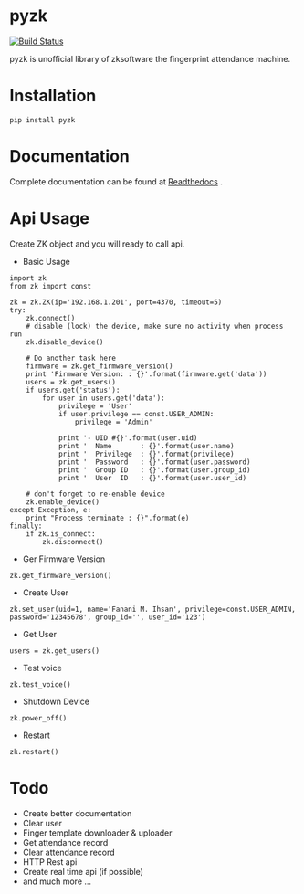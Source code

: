 # pyzk
[![Build Status](https://travis-ci.org/fananimi/pyzk.svg?branch=master)](https://travis-ci.org/fananimi/pyzk)

pyzk is unofficial library of zksoftware the fingerprint attendance machine. 

# Installation

`pip install pyzk`

# Documentation

Complete documentation can be found at [Readthedocs](http://pyzk.readthedocs.io/en/latest/ "pyzk's readthedocs") .

# Api Usage

Create ZK object and you will ready to call api.

* Basic Usage
```
import zk
from zk import const

zk = zk.ZK(ip='192.168.1.201', port=4370, timeout=5)
try:
    zk.connect()
    # disable (lock) the device, make sure no activity when process run
    zk.disable_device()

    # Do another task here
    firmware = zk.get_firmware_version()
    print 'Firmware Version: : {}'.format(firmware.get('data'))
    users = zk.get_users()
    if users.get('status'):
        for user in users.get('data'):
            privilege = 'User'
            if user.privilege == const.USER_ADMIN:
                privilege = 'Admin'

            print '- UID #{}'.format(user.uid)
            print '  Name       : {}'.format(user.name)
            print '  Privilege  : {}'.format(privilege)
            print '  Password   : {}'.format(user.password)
            print '  Group ID   : {}'.format(user.group_id)
            print '  User  ID   : {}'.format(user.user_id)

    # don't forget to re-enable device
    zk.enable_device()
except Exception, e:
    print "Process terminate : {}".format(e)
finally:
    if zk.is_connect:
        zk.disconnect()

```

* Ger Firmware Version

```
zk.get_firmware_version()
```

* Create User

```
zk.set_user(uid=1, name='Fanani M. Ihsan', privilege=const.USER_ADMIN, password='12345678', group_id='', user_id='123')
```

* Get User

```
users = zk.get_users()
```

* Test voice

```
zk.test_voice()
```

* Shutdown Device

```
zk.power_off()
```

* Restart

```
zk.restart()
```

# Todo

* Create better documentation
* Clear user
* Finger template downloader & uploader
* Get attendance record
* Clear attendance record
* HTTP Rest api
* Create real time api (if possible)
* and much more ...
